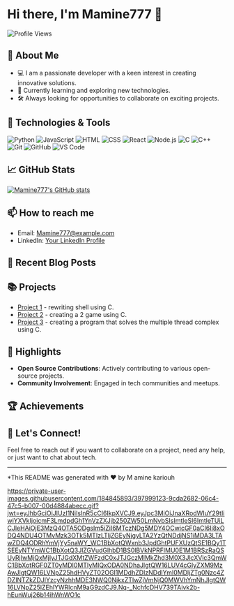 # Hi there, I'm Mamine777 👋

![Profile Views](https://komarev.com/ghpvc/?username=Mamine777&color=blue)

## 🚀 About Me

- 💻 I am a passionate developer with a keen interest in creating innovative solutions.
- 🌱 Currently learning and exploring new technologies.
- 🛠️ Always looking for opportunities to collaborate on exciting projects.

## 🔧 Technologies & Tools

![Python](https://img.shields.io/badge/-Python-333333?style=flat&logo=python)
![JavaScript](https://img.shields.io/badge/-JavaScript-333333?style=flat&logo=javascript)
![HTML](https://img.shields.io/badge/-HTML-333333?style=flat&logo=html5)
![CSS](https://img.shields.io/badge/-CSS-333333?style=flat&logo=css3)
![React](https://img.shields.io/badge/-React-333333?style=flat&logo=react)
![Node.js](https://img.shields.io/badge/-Node.js-333333?style=flat&logo=node.js)
![C](https://img.shields.io/badge/-C-333333?style=flat&logo=c)
![C++](https://img.shields.io/badge/-C++-333333?style=flat&logo=c%2B%2B)
![Git](https://img.shields.io/badge/-Git-333333?style=flat&logo=git)
![GitHub](https://img.shields.io/badge/-GitHub-333333?style=flat&logo=github)
![VS Code](https://img.shields.io/badge/-VS%20Code-333333?style=flat&logo=visual-studio-code)

## 📈 GitHub Stats

[![Mamine777's GitHub stats](https://github-readme-stats.vercel.app/api?username=Mamine777&show_icons=true&theme=radical)](https://github.com/anuraghazra/github-readme-stats)

## 📫 How to reach me

- Email: [Mamine777@example.com](mailto:amine79801kar@gmail.com)
- LinkedIn: [Your LinkedIn Profile](https://www.linkedin.com/in/m-amine-kariouh)

## 📝 Recent Blog Posts

<!-- BLOG-POST-LIST:START -->
<!-- BLOG-POST-LIST:END -->

## 📚 Projects

- [Project 1](https://github.com/Mamine777/MiniShell) - rewriting shell using C.
- [Project 2](https://github.com/Mamine777/So_Long) - creating a 2 game using C.
- [Project 3](https://github.com/Mamine777/Philisopher) - creating a program that solves the multiple thread complex using C.

## 🌟 Highlights

- **Open Source Contributions**: Actively contributing to various open-source projects.
- **Community Involvement**: Engaged in tech communities and meetups.

## 🏆 Achievements


## 💬 Let's Connect!

Feel free to reach out if you want to collaborate on a project, need any help, or just want to chat about tech.

---

*This README was generated with ❤️ by M amine kariouh


https://private-user-images.githubusercontent.com/184845893/397999123-9cda2682-06c4-47c5-b007-00d4884abecc.gif?jwt=eyJhbGciOiJIUzI1NiIsInR5cCI6IkpXVCJ9.eyJpc3MiOiJnaXRodWIuY29tIiwiYXVkIjoicmF3LmdpdGh1YnVzZXJjb250ZW50LmNvbSIsImtleSI6ImtleTUiLCJleHAiOjE3MzQ4OTA5ODgsIm5iZiI6MTczNDg5MDY4OCwicGF0aCI6Ii8xODQ4NDU4OTMvMzk3OTk5MTIzLTljZGEyNjgyLTA2YzQtNDdjNS1iMDA3LTAwZDQ4ODRhYmVjYy5naWY_WC1BbXotQWxnb3JpdGhtPUFXUzQtSE1BQy1TSEEyNTYmWC1BbXotQ3JlZGVudGlhbD1BS0lBVkNPRFlMU0E1M1BRSzRaQSUyRjIwMjQxMjIyJTJGdXMtZWFzdC0xJTJGczMlMkZhd3M0X3JlcXVlc3QmWC1BbXotRGF0ZT0yMDI0MTIyMlQxODA0NDhaJlgtQW16LUV4cGlyZXM9MzAwJlgtQW16LVNpZ25hdHVyZT02OGI1MDdhZDIzNDdlYmI0MDljZTg0Nzc4ZDZlNTZkZDJlYzcyNzhhMDE3NWQ0NjkxZTIwZjVmNjQ0MWVhYmNhJlgtQW16LVNpZ25lZEhlYWRlcnM9aG9zdCJ9.Nq-_NchfcDHV739TAivk2b-hEunWuj26b14ihWnWO1c
